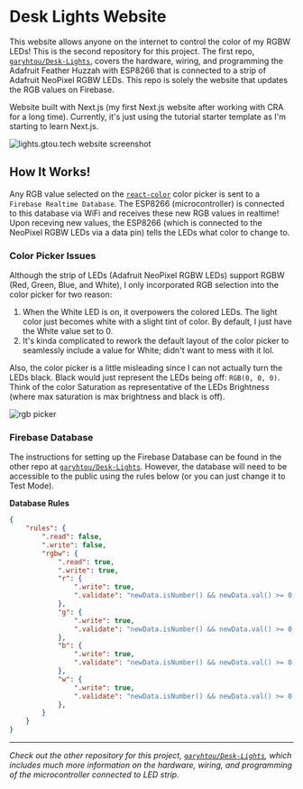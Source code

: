 # Desk Lights Website

This website allows anyone on the internet to control the color of my RGBW LEDs! This is the second repository for this project. The first repo, [`garyhtou/Desk-Lights`](https://github.com/garyhtou/Desk-Lights), covers the hardware, wiring, and programming the Adafruit Feather Huzzah with ESP8266 that is connected to a strip of Adafruit NeoPixel RGBW LEDs. This repo is solely the website that updates the RGB values on Firebase.

Website built with Next.js (my first Next.js website after working with CRA for a long time). Currently, it's just using the tutorial starter template as I'm starting to learn Next.js.

![lights.gtou.tech website screenshot](https://user-images.githubusercontent.com/20099646/101702755-54c87380-3a36-11eb-92e4-2ca90a9bfdd5.png)

## How It Works!

Any RGB value selected on the [`react-color`](https://casesandberg.github.io/react-color/) color picker is sent to a `Firebase Realtime Database`. The ESP8266 (microcontroller) is connected to this database via WiFi and receives these new RGB values in realtime! Upon receving new values, the ESP8266 (which is connected to the NeoPixel RGBW LEDs via a data pin) tells the LEDs what color to change to.

### Color Picker Issues

Although the strip of LEDs (Adafruit NeoPixel RGBW LEDs) support RGBW (Red, Green, Blue, and White), I only incorporated RGB selection into the color picker for two reason:

1. When the White LED is on, it overpowers the colored LEDs. The light color just becomes white with a slight tint of color. By default, I just have the White value set to 0.
2. It's kinda complicated to rework the default layout of the color picker to seamlessly include a value for White; didn't want to mess with it lol.

Also, the color picker is a little misleading since I can not actually turn the LEDs black. Black would just represent the LEDs being off: `RGB(0, 0, 0)`. Think of the color Saturation as representative of the LEDs Brightness (where max saturation is max brightness and black is off).

![rgb picker](https://user-images.githubusercontent.com/20099646/101702756-55610a00-3a36-11eb-9c55-8e14f0d800db.png)

### Firebase Database
The instructions for setting up the Firebase Database can be found in the other repo at [`garyhtou/Desk-Lights`](https://github.com/garyhtou/Desk-Lights). However, the database will need to be accessible to the public using the rules below (or you can just change it to Test Mode).

**Database Rules**
``` JSON
{
	"rules": {
		".read": false,
		".write": false,
		"rgbw": {
			".read": true,
			".write": true,
			"r": {
				".write": true,
				".validate": "newData.isNumber() && newData.val() >= 0 && newData.val() <= 255",
			},
			"g": {
				".write": true,
				".validate": "newData.isNumber() && newData.val() >= 0 && newData.val() <= 255",
			},
			"b": {
				".write": true,
				".validate": "newData.isNumber() && newData.val() >= 0 && newData.val() <= 255",
			},
			"w": {
				".write": true,
				".validate": "newData.isNumber() && newData.val() >= 0 && newData.val() <= 255",
			},
		}
	}	
}
```

------

*Check out the other repository for this project, [`garyhtou/Desk-Lights`](https://github.com/garyhtou/Desk-Lights), which includes much more information on the hardware, wiring, and programming of the microcontroller connected to LED strip.*
